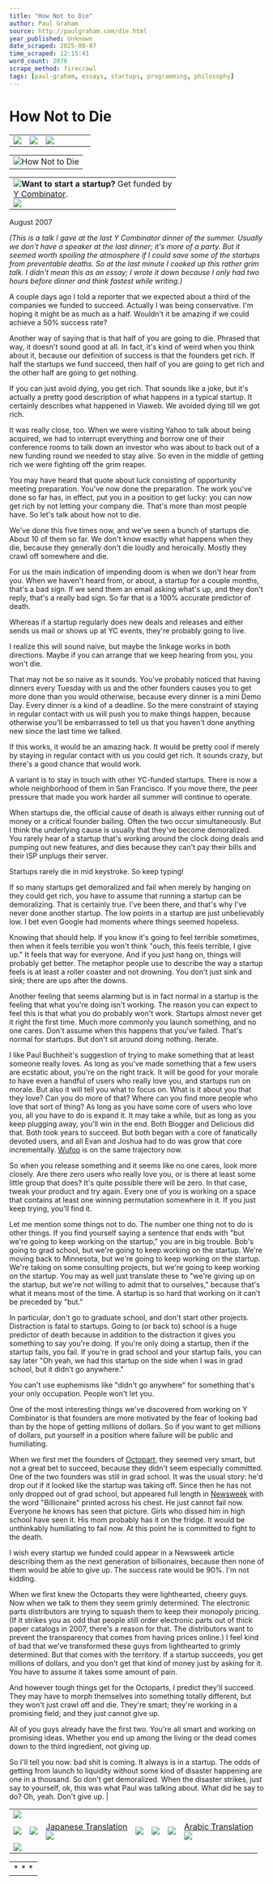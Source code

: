 ```yaml
---
title: "How Not to Die"
author: Paul Graham
source: http://paulgraham.com/die.html
year_published: Unknown
date_scraped: 2025-08-07
time_scraped: 12:15:41
word_count: 2076
scrape_method: firecrawl
tags: [paul-graham, essays, startups, programming, philosophy]
---
```


# How Not to Die

|     |     |     |     |     |     |     |
| --- | --- | --- | --- | --- | --- | --- |
| ![](https://s.turbifycdn.com/aah/paulgraham/essays-5.gif) | ![](https://sep.turbifycdn.com/ca/Img/trans_1x1.gif) | [![](https://s.turbifycdn.com/aah/paulgraham/essays-6.gif)](https://paulgraham.com/index.html)

|     |
| --- |
| ![How Not to Die](https://s.turbifycdn.com/aah/paulgraham/how-not-to-die-2.gif)

|     |
| --- |
| ![](http://www.virtumundo.com/images/spacer.gif)**Want to start a startup?** Get funded by<br>[Y Combinator](http://ycombinator.com/apply.html).<br>![](http://www.virtumundo.com/images/spacer.gif) |

August 2007

_(This is a talk I gave at the last_
_Y Combinator dinner of the summer._
_Usually we don't have a speaker at the last dinner; it's more of_
_a party. But it seemed worth spoiling the atmosphere if I could_
_save some of the startups from_
_preventable deaths. So at the last minute I cooked up this rather_
_grim talk. I didn't mean this as an essay; I wrote it down_
_because I only had two hours before dinner and think fastest while_
_writing.)_

A couple days ago I told a reporter that we expected about a third
of the companies we funded to succeed. Actually I was being
conservative. I'm hoping it might be as much as a half. Wouldn't
it be amazing if we could achieve a 50% success rate?

Another way of saying that is that half of you are going to die. Phrased
that way, it doesn't sound good at all. In fact, it's kind of weird
when you think about it, because our definition of success is that
the founders get rich. If half the startups we fund succeed, then
half of you are going to get rich and the other half are going to
get nothing.

If you can just avoid dying, you get rich. That sounds like a joke,
but it's actually a pretty good description of what happens in a
typical startup. It certainly describes what happened in Viaweb.
We avoided dying till we got rich.

It was really close, too. When we were visiting Yahoo to talk about
being acquired, we had to interrupt everything and borrow one of
their conference rooms to talk down an investor who was about to
back out of a new funding round we needed to stay alive. So even
in the middle of getting rich we were fighting off the grim reaper.

You may have heard that quote about luck consisting of opportunity
meeting preparation. You've now done the preparation. The work
you've done so far has, in effect, put you in a position to get
lucky: you can now get rich by not letting your company die. That's
more than most people have. So let's talk about how not to die.

We've done this five times now, and we've seen a bunch of startups
die. About 10 of them so far. We don't know exactly what happens
when they die, because they generally don't die loudly and heroically.
Mostly they crawl off somewhere and die.

For us the main indication of impending doom is when we don't hear
from you. When we haven't heard from, or about, a startup for a
couple months, that's a bad sign. If we send them an email asking
what's up, and they don't reply, that's a really bad sign. So far
that is a 100% accurate predictor of death.

Whereas if a startup regularly does new deals and releases and
either sends us mail or shows up at YC events, they're probably
going to live.

I realize this will sound naive, but maybe the linkage works in
both directions. Maybe if you can arrange that we keep hearing
from you, you won't die.

That may not be so naive as it sounds. You've probably noticed
that having dinners every Tuesday with us and the other founders
causes you to get more done than you would otherwise, because every
dinner is a mini Demo Day. Every dinner is a kind of a deadline.
So the mere constraint of staying in regular contact with us will
push you to make things happen, because otherwise you'll be embarrassed
to tell us that you haven't done anything new since the last time
we talked.

If this works, it would be an amazing hack. It would be pretty
cool if merely by staying in regular contact with us you could get
rich. It sounds crazy, but there's a good chance that would work.

A variant is to stay in touch with other YC-funded startups. There
is now a whole neighborhood of them in San Francisco. If you move
there, the peer pressure that made you work harder all summer will
continue to operate.

When startups die, the official cause of death is always either
running out of money or a critical founder bailing. Often the two
occur simultaneously. But I think the underlying cause is usually
that they've become demoralized. You rarely hear of a startup
that's working around the clock doing deals and pumping out new
features, and dies because they can't pay their bills and their ISP
unplugs their server.

Startups rarely die in mid keystroke. So keep typing!

If so many startups get demoralized and fail when merely by hanging
on they could get rich, you have to assume that running a startup
can be demoralizing. That is certainly true. I've been there, and
that's why I've never done another startup. The low points in a
startup are just unbelievably low. I bet even Google had moments
where things seemed hopeless.

Knowing that should help. If you know it's going to feel terrible
sometimes, then when it feels terrible you won't think "ouch, this
feels terrible, I give up." It feels that way for everyone. And
if you just hang on, things will probably get better. The metaphor
people use to describe the way a startup feels is at least a roller
coaster and not drowning. You don't just sink and sink; there are
ups after the downs.

Another feeling that seems alarming but is in fact normal in a
startup is the feeling that what you're doing isn't working. The
reason you can expect to feel this is that what you do probably
won't work. Startups almost never get it right the first time.
Much more commonly you launch something, and no one cares. Don't
assume when this happens that you've failed. That's normal for
startups. But don't sit around doing nothing. Iterate.

I like Paul Buchheit's suggestion of trying to make something that
at least someone really loves. As long as you've made something
that a few users are ecstatic about, you're on the right track. It
will be good for your morale to have even a handful of users who
really love you, and startups run on morale. But also it
will tell you what to focus on. What is it about you that they
love? Can you do more of that? Where can you find more people who
love that sort of thing? As long as you have some core of users
who love you, all you have to do is expand it. It may take a while,
but as long as you keep plugging away, you'll win in the end. Both
Blogger and Delicious did that. Both took years to succeed. But
both began with a core of fanatically devoted users, and all Evan
and Joshua had to do was grow that core incrementally.
[Wufoo](http://wufoo.com/) is
on the same trajectory now.

So when you release something and it seems like no one cares, look
more closely. Are there zero users who really love you, or is there
at least some little group that does? It's quite possible there
will be zero. In that case, tweak your product and try again.
Every one of you is working on a space that contains at least one
winning permutation somewhere in it. If you just keep trying,
you'll find it.

Let me mention some things not to do. The number one thing not to
do is other things. If you find yourself saying a sentence that
ends with "but we're going to keep working on the startup," you are
in big trouble. Bob's going to grad school, but we're going to
keep working on the startup. We're moving back to Minnesota, but
we're going to keep working on the startup. We're taking on some
consulting projects, but we're going to keep working on the startup.
You may as well just translate these to "we're giving up on the
startup, but we're not willing to admit that to ourselves," because
that's what it means most of the time. A startup is so hard that
working on it can't be preceded by "but."

In particular, don't go to graduate school, and don't start other
projects. Distraction is fatal to startups. Going to (or back to)
school is a huge predictor of death because in addition to the
distraction it gives you something to say you're doing. If you're
only doing a startup, then if the startup fails, you fail. If
you're in grad school and your startup fails, you can say later "Oh
yeah, we had this startup on the side when I was in grad school,
but it didn't go anywhere."

You can't use euphemisms like "didn't go anywhere" for something
that's your only occupation. People won't let you.

One of the most interesting things we've discovered from working
on Y Combinator is that founders are more motivated by the fear of
looking bad than by the hope of getting millions of dollars. So
if you want to get millions of dollars, put yourself in a position
where failure will be public and humiliating.

When we first met the founders of
[Octopart](http://octopart.com/), they seemed very smart,
but not a great bet to succeed, because they didn't seem especially
committed. One of the two founders was still in grad school. It
was the usual story: he'd drop out if it looked like the startup
was taking off. Since then he has not only dropped out of grad
school, but appeared full length in
[Newsweek](http://docs.octopart.com/newsweek_octopart_small.jpg)
with the word "Billionaire"
printed across his chest. He just cannot fail now. Everyone he
knows has seen that picture. Girls who dissed him in high school
have seen it. His mom probably has it on the fridge. It would be
unthinkably humiliating to fail now. At this point he is committed
to fight to the death.

I wish every startup we funded could appear in a Newsweek article
describing them as the next generation of billionaires, because
then none of them would be able to give up. The success rate would
be 90%. I'm not kidding.

When we first knew the Octoparts they were lighthearted, cheery
guys. Now when we talk to them they seem grimly determined. The
electronic parts distributors are trying to squash them to keep
their monopoly pricing. (If it strikes you as odd that people still
order electronic parts out of thick paper catalogs in 2007, there's
a reason for that. The distributors want to prevent the transparency
that comes from having prices online.) I feel kind of bad that
we've transformed these guys from lighthearted to grimly determined.
But that comes with the territory. If a startup succeeds, you get
millions of dollars, and you don't get that kind of money just by
asking for it. You have to assume it takes some amount of pain.

And however tough things get for the Octoparts, I predict they'll
succeed. They may have to morph themselves into something totally
different, but they won't just crawl off and die. They're smart;
they're working in a promising field; and they just cannot give up.

All of you guys already have the first two. You're all smart and
working on promising ideas. Whether you end up among the living
or the dead comes down to the third ingredient, not giving up.

So I'll tell you now: bad shit is coming. It always is in a startup.
The odds of getting from launch to liquidity without some kind of
disaster happening are one in a thousand. So don't get demoralized.
When the disaster strikes, just say to yourself, ok, this was what
Paul was talking about. What did he say to do? Oh, yeah. Don't
give up. |

|     |     |     |     |     |     |     |
| --- | --- | --- | --- | --- | --- | --- |
| ![](https://sep.turbifycdn.com/ca/Img/trans_1x1.gif) |
| ![](https://s.turbifycdn.com/aah/paulgraham/serious-2.gif) | ![](https://sep.turbifycdn.com/ca/Img/trans_1x1.gif) | [Japanese Translation](http://www.aoky.net/articles/paul_graham/die.htm)<br>![](https://sep.turbifycdn.com/ca/Img/trans_1x1.gif) | ![](https://sep.turbifycdn.com/ca/Img/trans_1x1.gif) | ![](https://s.turbifycdn.com/aah/paulgraham/serious-2.gif) | ![](https://sep.turbifycdn.com/ca/Img/trans_1x1.gif) | [Arabic Translation](http://academy.hsoub.com/entrepreneurship/general/%D9%83%D9%8A%D9%81-%D8%AA%D9%82%D8%A7%D9%88%D9%85-%D8%A7%D9%84%D8%B4%D9%91%D8%B1%D9%83%D8%A7%D8%AA-%D8%A7%D9%84%D9%86%D9%91%D8%A7%D8%B4%D8%A6%D8%A9-%D8%A7%D9%84%D9%85%D9%88%D8%AA%D8%9Fhow-not-to-die-r62/)<br>![](https://sep.turbifycdn.com/ca/Img/trans_1x1.gif) |
| ![](https://sep.turbifycdn.com/ca/Img/trans_1x1.gif) |

|     |
| --- |
| * * * | |
